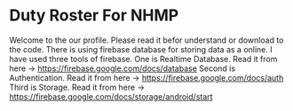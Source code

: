 # Duty Roster For NHMP
Welcome to the our profile. Please read it befor understand or download to the code. 
There is using firebase database for storing data as a online.
I have used three tools of firebase.
One is Realtime Database. Read it from here -> https://firebase.google.com/docs/database
Second is Authentication. Read it from here -> https://firebase.google.com/docs/auth
Third is Storage. Read it from here -> https://firebase.google.com/docs/storage/android/start
